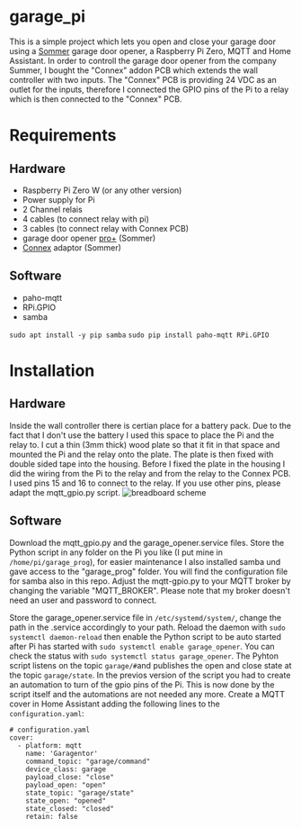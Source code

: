 # garage_pi

This is a simple project which lets you open and close your garage door using a [Sommer](https://www.sommer.eu/en-GB/) garage door opener, a Raspberry Pi Zero, MQTT and Home Assistant.
In order to controll the garage door opener from the company Summer, I bought the "Connex" addon PCB which extends the wall controller with two inputs. The "Connex" PCB is providing 24 VDC as an outlet for the inputs, therefore I connected the GPIO pins of the Pi to a relay which is then connected to the "Connex" PCB. 

# Requirements
## Hardware
* Raspberry Pi Zero W (or any other version)
* Power supply for Pi
* 2 Channel relais
* 4 cables (to connect relay with pi)
* 3 cables (to connect relay with Connex PCB)
* garage door opener [pro+](https://www.sommer.eu/en-GB/pro-base.html) (Sommer) 
* [Connex](https://www.sommer-shops.eu/de/conex.html) adaptor (Sommer)

## Software
* paho-mqtt
* RPi.GPIO
* samba

`sudo apt install -y pip samba` `sudo pip install paho-mqtt RPi.GPIO`

# Installation
## Hardware

Inside the wall controller there is certian place for a battery pack. Due to the fact that I don't use the battery I used this space to place the Pi and the relay to. I cut a thin (3mm thick) wood plate so that it fit in that space and mounted the Pi and the relay onto the plate. The plate is then fixed with double sided tape into the housing. Before I fixed the plate in the housing I did the wiring from the Pi to the relay and from the relay to the Connex PCB. I used pins 15 and 16 to connect to the relay. If you use other pins, please adapt the mqtt_gpio.py script.
![breadboard scheme](https://github.com/azrarel783/garage_pi/blob/master/garage_pi.jpg)

## Software
Download the mqtt_gpio.py and the garage_opener.service files. Store the Python script in any folder on the Pi you like (I put mine in `/home/pi/garage_prog`), for easier maintenance I also installed samba und gave access to the "garage_prog" folder. You will find the configuration file for samba also in this repo. Adjust the mqtt-gpio.py to your MQTT broker by changing the variable "MQTT_BROKER". Please note that my broker doesn't need an user and password to connect.

Store the garage_opener.service file in `/etc/systemd/system/`, change the path in the .service accordingly to your path. Reload the daemon with `sudo systemctl daemon-reload` then enable the Python script to be auto started after Pi has started with `sudo systemctl enable garage_opener`. You can check the status with `sudo systemctl status garage_opener`. The Pyhton script listens on the topic `garage/#`and publishes the open and close state at the topic `garage/state`. In the previos version of the script you had to create an automation to turn of the gpio pins of the Pi. This is now done by the script itself and the automations are not needed any more. Create a MQTT cover in Home Assistant adding the following lines to the `configuration.yaml`:


```
# configuration.yaml
cover:
  - platform: mqtt
    name: 'Garagentor'
    command_topic: "garage/command"
    device_class: garage
    payload_close: "close"
    payload_open: "open"
    state_topic: "garage/state"
    state_open: "opened"
    state_closed: "closed"
    retain: false
```
